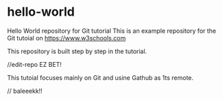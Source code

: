 # hello-world

Hello World repository for Git tutorial
This is an example repository for the Git tutoial on <https://www.w3schools.com>

This repository is built step by step in the tutorial.

//edit-repo
EZ BET!

This tutoial focuses mainly on Git and usine Gathub as 1ts remote.

//
baleeekk!!
